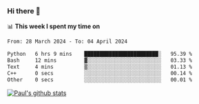 ### Hi there 👋

📊 **This week I spent my time on**
<!--START_SECTION:waka-->

```txt
From: 28 March 2024 - To: 04 April 2024

Python   6 hrs 9 mins    ████████████████████████░   95.39 %
Bash     12 mins         ▓░░░░░░░░░░░░░░░░░░░░░░░░   03.33 %
Text     4 mins          ▒░░░░░░░░░░░░░░░░░░░░░░░░   01.13 %
C++      0 secs          ░░░░░░░░░░░░░░░░░░░░░░░░░   00.14 %
Other    0 secs          ░░░░░░░░░░░░░░░░░░░░░░░░░   00.01 %
```

<!--END_SECTION:waka-->


[![Paul's github stats](https://github-readme-stats.vercel.app/api?username=mickeyouyou&theme=dracula&show_icons=true)](https://github.com/anuraghazra/github-readme-stats)
